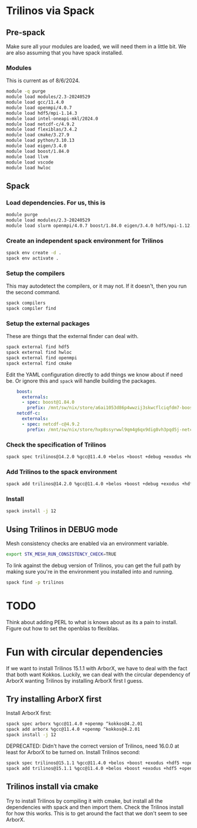 # Trilinos via Spack

## Pre-spack
Make sure all your modules are loaded, we will need them in a little bit. We are also assuming that you have spack installed.

### Modules
This is current as of 8/6/2024. 
```bash
module -q purge
module load modules/2.3-20240529
module load gcc/11.4.0
module load openmpi/4.0.7
module load hdf5/mpi-1.14.3
module load intel-oneapi-mkl/2024.0
module load netcdf-c/4.9.2
module load flexiblas/3.4.2
module load cmake/3.27.9
module load python/3.10.13
module load eigen/3.4.0
module load boost/1.84.0
module load llvm
module load vscode
module load hwloc
```

## Spack

### Load dependencies. For us, this is 
```bash
module purge
module load modules/2.3-20240529 
module load slurm openmpi/4.0.7 boost/1.84.0 eigen/3.4.0 hdf5/mpi-1.12.3 hwloc/2.9.1 netcdf-c/4.9.2 gcc cmake
```

### Create an independent spack environment for Trilinos
```bash
spack env create -d .
spack env activate .
```

### Setup the compilers
This may autodetect the compilers, or it may not. If it doesn't, then you run the second command.
```bash
spack compilers
spack compiler find
```

### Setup the external packages
These are things that the external finder can deal with.

```bash
spack external find hdf5
spack external find hwloc
spack external find openmpi
spack external find cmake
```

Edit the YAML configuration directly to add things we know about if need be. Or ignore this and `spack` will handle building the packages.
```yaml
    boost:
      externals:
      - spec: boost@1.84.0
        prefix: /mnt/sw/nix/store/a6ai1053d86p4wwzij3skwcflciqfdm7-boost-1.84.0/
    netcdf-c:
      externals:
      - spec: netcdf-c@4.9.2
        prefix: /mnt/sw/nix/store/hxp8ssyrwwl9qm4g6qx9dig8vh3pqd5j-netcdf-c-4.9.2/
```

### Check the specification of Trilinos
```bash
spack spec trilinos@14.2.0 %gcc@11.4.0 +belos +boost +debug +exodus +hdf5 +openmp +stk +zoltan +zoltan2 cxxstd=17
```

### Add Trilinos to the spack environment
```bash
spack add trilinos@14.2.0 %gcc@11.4.0 +belos +boost +debug +exodus +hdf5 +openmp +stk +zoltan +zoltan2 cxxstd=17
```

### Install
```bash
spack install -j 12
```

## Using Trilinos in DEBUG mode

Mesh consistency checks are enabled via an environment variable.

```bash
export STK_MESH_RUN_CONSISTENCY_CHECK=TRUE
```

To link against the debug version of Trilinos, you can get the full path by making sure you're in the environment you installed into and running.

```bash
spack find -p trilinos
```


# TODO

Think about adding PERL to what is knows about as its a pain to install.
Figure out how to set the openblas to flexiblas.

# Fun with circular dependencies

If we want to install Trilinos 15.1.1 with ArborX, we have to deal with the fact that both want Kokkos. Luckily, we can deal with the circular dependency of ArborX wanting Trilinos by installing ArborX first I guess.

## Try installing ArborX first

Install ArborX first:
```bash
spack spec arborx %gcc@11.4.0 +openmp ^kokkos@4.2.01
spack add arborx %gcc@11.4.0 +openmp ^kokkos@4.2.01
spack install -j 12
```

DEPRECATED:
Didn't have the correct version of Trilinos, need 16.0.0 at least for ArborX to be turned on.
Install Trilinos second:
```bash
spack spec trilinos@15.1.1 %gcc@11.4.0 +belos +boost +exodus +hdf5 +openmp +stk +zoltan +zoltan2 ^kokkos@4.2.01
spack add trilinos@15.1.1 %gcc@11.4.0 +belos +boost +exodus +hdf5 +openmp +stk +zoltan +zoltan2 ^kokkos@4.2.01
```

## Trilinos install via cmake
Try to install Trilinos by compiling it with cmake, but install all the dependencies with spack and then import them. Check the Trilinos install for how this works. This is to get around the fact that we don't seem to see ArborX.